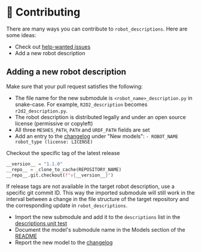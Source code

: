 # 👷 Contributing

There are many ways you can contribute to `robot_descriptions`. Here are some ideas:

- Check out [help-wanted issues](https://github.com/stephane-caron/robot_descriptions/issues?q=is%3Aissue+is%3Aopen+label%3A%22help+wanted%22)
- Add a new robot description

## Adding a new robot description

Make sure that your pull request satisfies the following:

- The file name for the new submodule is ``<robot_name>_description.py`` in snake-case. For example, ``R2D2_description`` becomes ``r2d2_description.py``.
- The robot description is distributed legally and under an open source license (permissive or copyleft)
- All three ``MESHES_PATH``, ``PATH`` and ``URDF_PATH`` fields are set
- Add an entry to the [changelog](CHANGELOG.md) under "New models": ``- ROBOT_NAME robot_type (license: LICENSE)``

Checkout the specific tag of the latest release

```python
__version__ = "1.1.0"
__repo__ = _clone_to_cache(REPOSITORY_NAME)
__repo__.git.checkout(f"v{__version__}")
```

If release tags are not available in the target robot description, use a specific git commit ID. This way the imported submodule will still work in the interval between a change in the file structure of the target repository and the corresponding update in `robot_descriptions`.

- Import the new submodule and add it to the ``descriptions`` list in the [descriptions unit test](tests/test_descriptions.py)
- Document the model's submodule name in the Models section of the [README](README.md)
- Report the new model to the [changelog](CHANGELOG.md)
